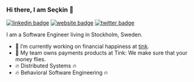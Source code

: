 ### Hi there, I am Seçkin 👋

[![linkedin badge](https://img.shields.io/badge/linkedin-Seçkin_Savaşçı-0077b5?style=flat-square&logo=linkedin)](https://www.linkedin.com/in/savasci)
[![website badge](https://img.shields.io/badge/website-savasci.org-yellow?style=flat-square)](https://savasci.org)
[![twitter badge](https://img.shields.io/badge/twitter-@seckin206-1da1f2?style=flat-square&logo=twitter)](https://twitter.com/seckin206)


I am a Software Engineer living in Stockholm, Sweden.

- 🔭  I’m currently working on financial happiness at [tink](https://tink.com).
- 💸  My team owns payments products at Tink: We make sure that your money flies.
- 🔥  Distributed Systems 🔥
- 🔥  Behavioral Software Engineering 🔥
